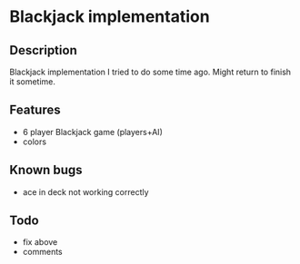 # Blackjack implementation

## Description

Blackjack implementation I tried to do some time ago. Might return to finish it sometime.

## Features

- 6 player Blackjack game (players+AI)
- colors

## Known bugs

- ace in deck not working correctly

## Todo

- fix above
- comments
